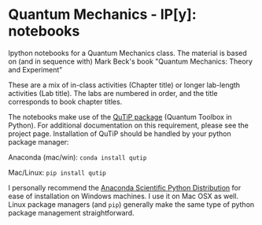 Quantum Mechanics - IP[y]: notebooks
======

Ipython notebooks for a Quantum Mechanics class. The material is based on (and in sequence with) Mark Beck's book "Quantum Mechanics: Theory and Experiment"

These are a mix of in-class activities (Chapter title) or longer lab-length activities (Lab title). The labs are numbered in order, and the title corresponds to book chapter titles.

The notebooks make use of the [QuTiP package](http://qutip.org) (Quantum Toolbox in Python). For additional documentation on this requirement, please see the project page. Installation of QuTiP should be handled by your python package manager:

Anaconda (mac/win): `conda install qutip`

Mac/Linux: `pip install qutip`

I personally recommend the [Anaconda Scientific Python Distribution](https://store.continuum.io/cshop/anaconda/) for ease of installation on Windows machines. I use it on Mac OSX as well. Linux package managers (and `pip`) generally make the same type of python package management straightforward.
